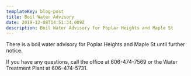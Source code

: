 ```yaml
---
templateKey: blog-post
title: Boil Water Advisory
date: 2019-12-08T14:51:34.009Z
description: Boil Water Advisory for Poplar Heights and Maple St
---
```

There is a boil water advisory for Poplar Heights and Maple St until further notice.

If you have any questions, call the office at 606-474-7569 or the Water Treatment Plant at 606-474-5731.
